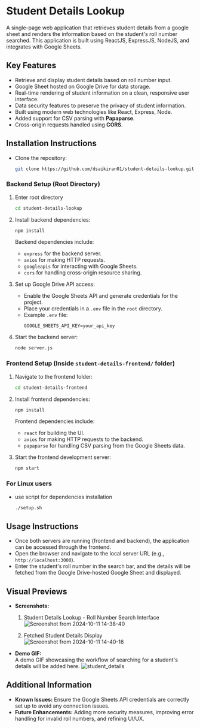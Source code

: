# Student Details Lookup

A single-page web application that retrieves student details from a google sheet and renders the information based on the student's roll number searched. This application is built using ReactJS, ExpressJS, NodeJS, and integrates with Google Sheets.

## Key Features

- Retrieve and display student details based on roll number input.
- Google Sheet hosted on Google Drive for data storage.
- Real-time rendering of student information on a clean, responsive user interface.
- Data security features to preserve the privacy of student information.
- Built using modern web technologies like React, Express, Node.
- Added support for CSV parsing with **Papaparse**.
- Cross-origin requests handled using **CORS**.

## Installation Instructions

* Clone the repository:
   ```bash
   git clone https://github.com/dsaikiran01/student-details-lookup.git
   ```

### Backend Setup (Root Directory)

1. Enter root directory
   ```bash
   cd student-details-lookup
   ```

2. Install backend dependencies:
   ```bash
   npm install
   ```
   Backend dependencies include:
   - `express` for the backend server.
   - `axios` for making HTTP requests.
   - `googleapis` for interacting with Google Sheets.
   - `cors` for handling cross-origin resource sharing.

3. Set up Google Drive API access:
   - Enable the Google Sheets API and generate credentials for the project.
   - Place your credentials in a `.env` file in the `root` directory.
   - Example `.env` file:
     ```plaintext
     GOOGLE_SHEETS_API_KEY=your_api_key
     ```

4. Start the backend server:
   ```bash
   node server.js
   ```

### Frontend Setup (Inside `student-details-frontend/` folder)

1. Navigate to the frontend folder:
   ```bash
   cd student-details-frontend
   ```
2. Install frontend dependencies:
   ```bash
   npm install
   ```
   Frontend dependencies include:
   - `react` for building the UI.
   - `axios` for making HTTP requests to the backend.
   - `papaparse` for handling CSV parsing from the Google Sheets data.

3. Start the frontend development server:
   ```bash
   npm start
   ```

### For Linux users

* use script for dependencies installation
   ```bash
   ./setup.sh
   ```

## Usage Instructions

- Once both servers are running (frontend and backend), the application can be accessed through the frontend.
- Open the browser and navigate to the local server URL (e.g., `http://localhost:3000`). 
- Enter the student's roll number in the search bar, and the details will be fetched from the Google Drive-hosted Google Sheet and displayed.

## Visual Previews

- **Screenshots:**
  1. Student Details Lookup - Roll Number Search Interface
![Screenshot from 2024-10-11 14-38-40](https://github.com/user-attachments/assets/4a1ed76d-f78e-46a3-b448-f47f7fe8fae9)

  2. Fetched Student Details Display
![Screenshot from 2024-10-11 14-40-16](https://github.com/user-attachments/assets/f7759556-4b41-4826-ad07-6f9e746ef2f1)

- **Demo GIF:**  
  A demo GIF showcasing the workflow of searching for a student's details will be added here.
![student_details](https://github.com/user-attachments/assets/7066ffce-32e3-4fe3-a429-eb43f703b05e)

## Additional Information

- **Known Issues:** Ensure the Google Sheets API credentials are correctly set up to avoid any connection issues.
- **Future Enhancements:** Adding more security measures, improving error handling for invalid roll numbers, and refining UI/UX.
